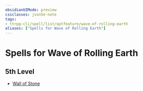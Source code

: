 ```yaml
---
obsidianUIMode: preview
cssclasses: json5e-note
tags:
- ttrpg-cli/spell/list/optfeature/wave-of-rolling-earth
aliases: ["Spells for Wave of Rolling Earth"]
---
```

# Spells for Wave of Rolling Earth

## 5th Level

- [Wall of Stone](3-Mechanics/CLI/spells/wall-of-stone.md "PHB")